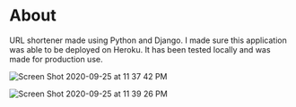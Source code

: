 # About

URL shortener made using Python and Django. I made sure this application was able to be deployed on Heroku. It has been tested locally and was made for production use.

![Screen Shot 2020-09-25 at 11 37 42 PM](https://user-images.githubusercontent.com/68036767/94336312-183cbe00-ff97-11ea-9870-1c886b17c15a.png)

![Screen Shot 2020-09-25 at 11 39 26 PM](https://user-images.githubusercontent.com/68036767/94336350-62be3a80-ff97-11ea-805b-26c1058854ec.png)
